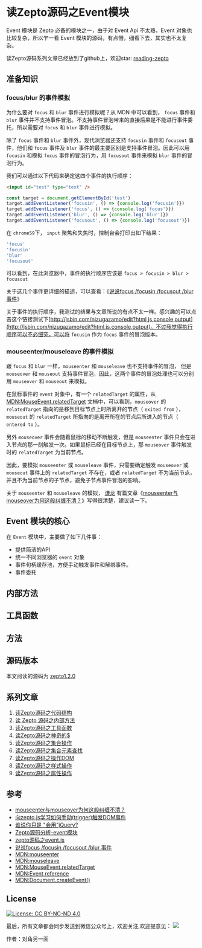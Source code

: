 # 读Zepto源码之Event模块

Event 模块是 Zepto 必备的模块之一，由于对 Event Api 不太熟，Event 对象也比较复杂，所以乍一看 Event 模块的源码，有点懵，细看下去，其实也不太复杂。

读Zepto源码系列文章已经放到了github上，欢迎star: [reading-zepto](https://github.com/yeyuqiudeng/reading-zepto)

## 准备知识

### focus/blur 的事件模拟

为什么要对 `focus` 和 `blur` 事件进行模拟呢？从 MDN 中可以看到， `focus` 事件和 `blur` 事件并不支持事件冒泡。不支持事件冒泡带来的直接后果是不能进行事件委托，所以需要对 `focus` 和 `blur` 事件进行模拟。

除了 `focus` 事件和 `blur` 事件外，现代浏览器还支持 `focusin` 事件和 `focusout` 事件，他们和 `focus` 事件及 `blur` 事件的最主要区别是支持事件冒泡。因此可以用 `focusin` 和模拟 `focus` 事件的冒泡行为，用 `focusout` 事件来模拟 `blur` 事件的冒泡行为。

我们可以通过以下代码来确定这四个事件的执行顺序：

```html
<input id="test" type="text" />
```

```javascript
const target = document.getElementById('test')
target.addEventListener('focusin', () => {console.log('focusin')})
target.addEventListener('focus', () => {console.log('focus')})
target.addEventListener('blur', () => {console.log('blur')})
target.addEventListener('focusout', () => {console.log('focusout')})
```

在 `chrome59`下， `input` 聚焦和失焦时，控制台会打印出如下结果：

```javascript
'focus'
'focusin'
'blur'
'focusout'
```

可以看到，在此浏览器中，事件的执行顺序应该是 `focus > focusin > blur > focusout`

关于这几个事件更详细的描述，可以查看：《[说说focus /focusin /focusout /blur 事件](https://segmentfault.com/a/1190000003942014)》

关于事件的执行顺序，我测试的结果与文章所说的有点不太一样。感兴趣的可以点击这个链接测试下[http://jsbin.com/nizugazamo/edit?html,js,console,output](http://jsbin.com/nizugazamo/edit?html,js,console,output)。不过我觉得执行顺序可以不必细究，可以将 `focusin` 作为 `focus` 事件的冒泡版本。

### mouseenter/mouseleave 的事件模拟

跟 `focus` 和 `blur` 一样，`mouseenter` 和 `mouseleave` 也不支持事件的冒泡， 但是 `mouseover` 和 `mouseout` 支持事件冒泡，因此，这两个事件的冒泡处理也可以分别用 `mouseover` 和 `mouseout` 来模拟。

在鼠标事件的 `event` 对象中，有一个 `relatedTarget` 的属性，从 [MDN:MouseEvent.relatedTarget](https://developer.mozilla.org/en-US/docs/Web/API/MouseEvent/relatedTarget) 文档中，可以看到，`mouseover` 的 `relatedTarget` 指向的是移到目标节点上时所离开的节点（ `exited from` ），`mouseout` 的 `relatedTarget` 所指向的是离开所在的节点后所进入的节点（ ` entered to` ）。

另外 `mouseover` 事件会随着鼠标的移动不断触发，但是 `mouseenter` 事件只会在进入节点的那一刻触发一次。如果鼠标已经在目标节点上，那 `mouseover` 事件触发时的 `relatedTarget` 为当前节点。

因此，要模拟 `mouseenter` 或 `mouseleave` 事件，只需要确定触发 `mouseover` 或 `mouseout` 事件上的 `relatedTarget` 不存在，或者 `relatedTarget` 不为当前节点，并且不为当前节点的子节点，避免子节点事件冒泡的影响。

关于 `mouseenter` 和 `mouseleave` 的模拟， [谦龙](https://github.com/qianlongo) 有篇文章《[mouseenter与mouseover为何这般纠缠不清？](https://juejin.im/post/5935773fa0bb9f0058edbd61)》写得很清楚，建议读一下。

## Event 模块的核心

在 `Event` 模块中，主要做了如下几件事：

* 提供简洁的API
* 统一不同浏览器的 `event` 对象
* 事件句柄缓存池，方便手动触发事件和解绑事件。
* 事件委托

## 内部方法



## 工具函数



## 方法



## 源码版本

本文阅读的源码为 [zepto1.2.0](https://github.com/madrobby/zepto/tree/v1.2.0)



## 系列文章

1. [读Zepto源码之代码结构](https://github.com/yeyuqiudeng/reading-zepto/blob/master/src/%E8%AF%BBZepto%E6%BA%90%E7%A0%81%E4%B9%8B%E4%BB%A3%E7%A0%81%E7%BB%93%E6%9E%84.md)
2. [读 Zepto 源码之内部方法](https://github.com/yeyuqiudeng/reading-zepto/blob/master/src/%E8%AF%BBZepto%E6%BA%90%E7%A0%81%E4%B9%8B%E5%86%85%E9%83%A8%E6%96%B9%E6%B3%95.md)
3. [读Zepto源码之工具函数](https://github.com/yeyuqiudeng/reading-zepto/blob/a4d6ad99c57047beae2b652b4d2cbb380599a524/src/%E8%AF%BBZepto%E6%BA%90%E7%A0%81%E4%B9%8B%E5%B7%A5%E5%85%B7%E5%87%BD%E6%95%B0.md)
4. [读Zepto源码之神奇的$](https://github.com/yeyuqiudeng/reading-zepto/blob/master/src/%E8%AF%BBZepto%E6%BA%90%E7%A0%81%E4%B9%8B%E7%A5%9E%E5%A5%87%E7%9A%84%24.md)
5. [读Zepto源码之集合操作](https://github.com/yeyuqiudeng/reading-zepto/blob/master/src/%E8%AF%BBZepto%E6%BA%90%E7%A0%81%E4%B9%8B%E9%9B%86%E5%90%88%E6%93%8D%E4%BD%9C.md)
6. [读Zepto源码之集合元素查找](https://github.com/yeyuqiudeng/reading-zepto/blob/master/src/%E8%AF%BBZepto%E6%BA%90%E7%A0%81%E4%B9%8B%E9%9B%86%E5%90%88%E5%85%83%E7%B4%A0%E6%9F%A5%E6%89%BE.md)
7. [读Zepto源码之操作DOM](https://github.com/yeyuqiudeng/reading-zepto/blob/master/src/%E8%AF%BBZepto%E6%BA%90%E7%A0%81%E4%B9%8B%E6%93%8D%E4%BD%9CDOM.md)
8. [读Zepto源码之样式操作](https://github.com/yeyuqiudeng/reading-zepto/blob/master/src/%E8%AF%BBZepto%E6%BA%90%E7%A0%81%E4%B9%8B%E6%A0%B7%E5%BC%8F%E6%93%8D%E4%BD%9C.md)
9. [读Zepto源码之属性操作](https://github.com/yeyuqiudeng/reading-zepto/blob/master/src/%E8%AF%BBZepto%E6%BA%90%E7%A0%81%E4%B9%8B%E5%B1%9E%E6%80%A7%E6%93%8D%E4%BD%9C.md)

## 参考

* [mouseenter与mouseover为何这般纠缠不清？](https://juejin.im/post/5935773fa0bb9f0058edbd61)
* [向zepto.js学习如何手动(trigger)触发DOM事件](https://juejin.im/post/5936f13b2f301e0058796482)
* [谁说你只是 "会用"jQuery?](https://juejin.im/post/5939956b5c497d006b690fee)
* [Zepto源码分析-event模块](http://www.cnblogs.com/mominger/p/4384692.html)
* [zepto源码之event.js](http://blog.csdn.net/u013055396/article/details/74907136)
* [说说focus /focusin /focusout /blur 事件](https://segmentfault.com/a/1190000003942014)
* [MDN:mouseenter](https://developer.mozilla.org/en-US/docs/Web/Events/mouseenter)
* [MDN:mouseleave](mouseleave)
* [MDN:MouseEvent.relatedTarget](https://developer.mozilla.org/en-US/docs/Web/API/MouseEvent/relatedTarget)
* [MDN:Event reference](https://developer.mozilla.org/en-US/docs/Web/Events)
* [MDN:Document.createEvent()](https://developer.mozilla.org/en-US/docs/Web/API/Document/createEvent)

## License

[![License: CC BY-NC-ND 4.0](https://img.shields.io/badge/License-CC%20BY--NC--ND%204.0-lightgrey.svg)](http://creativecommons.org/licenses/by-nc-nd/4.0/)

最后，所有文章都会同步发送到微信公众号上，欢迎关注,欢迎提意见：  ![](https://user-gold-cdn.xitu.io/2017/5/30/76626b0be42083d36b36f4a117dc1873) 

作者：对角另一面